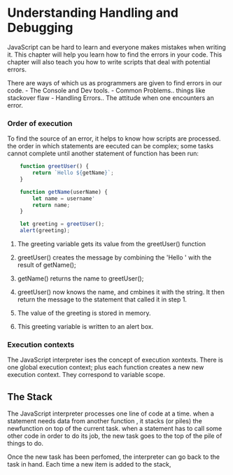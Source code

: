 # Understanding Handling and Debugging

JavaScript can be hard to learn and everyone makes mistakes when writing it. This chapter will help you learn how to find the errors in your code. This chapter will also teach you how to write scripts that deal with potential errors.

There are ways of which us as programmers are given to find errors in our code.
    - The Console and Dev tools.
    - Common Problems.. things like stackover flaw
    - Handling Errors.. The attitude when one encounters an error.

### Order of execution

To find the source of an error, it helps to know how scripts are processed. the order in which statements are eecuted can be complex; some tasks cannot complete until another statement of function has been run:
```js
    function greetUser() {
        return `Hello ${getName}`;
    }

    function getName(userName) {
        let name = username'
        return name;
    }

    let greeting = greetUser();
    alert(greeting);
```
1. The greeting variable gets its value from the greetUser() function
2. greetUser() creates the message by combining the 'Hello ' with the result of getName();
3. getName() returns the name to greetUser();
4. greetUser() now knows the name, and cmbines it with the string. It then return the message to the statement that called it in step 1.

1. The value of the greeting is stored in memory. 
4. This greeting variable is written to an alert box.

### Execution contexts

The JavaScript interpreter ises the concept of execution xontexts. There is one global execution context; plus each function creates a new new execution context. They correspond to variable scope.

## The Stack

The JavaScript interpreter processes one line of code at a time. when a statement needs data from another function , it stacks (or piles) the newfunction on top of the current task.
when a statement has to call some other code in order to do its job, the new task goes to the top of the pile of things to do. 

Once the new task has been perfomed, the interpreter can go back to the task in hand. Each time a new item is added to the stack, 